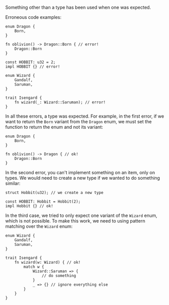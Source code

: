 Something other than a type has been used when one was expected.

Erroneous code examples:

```compile_fail,E0573
enum Dragon {
    Born,
}

fn oblivion() -> Dragon::Born { // error!
    Dragon::Born
}

const HOBBIT: u32 = 2;
impl HOBBIT {} // error!

enum Wizard {
    Gandalf,
    Saruman,
}

trait Isengard {
    fn wizard(_: Wizard::Saruman); // error!
}
```

In all these errors, a type was expected. For example, in the first error, if
we want to return the `Born` variant from the `Dragon` enum, we must set the
function to return the enum and not its variant:

```
enum Dragon {
    Born,
}

fn oblivion() -> Dragon { // ok!
    Dragon::Born
}
```

In the second error, you can't implement something on an item, only on types.
We would need to create a new type if we wanted to do something similar:

```
struct Hobbit(u32); // we create a new type

const HOBBIT: Hobbit = Hobbit(2);
impl Hobbit {} // ok!
```

In the third case, we tried to only expect one variant of the `Wizard` enum,
which is not possible. To make this work, we need to using pattern matching
over the `Wizard` enum:

```
enum Wizard {
    Gandalf,
    Saruman,
}

trait Isengard {
    fn wizard(w: Wizard) { // ok!
        match w {
            Wizard::Saruman => {
                // do something
            }
            _ => {} // ignore everything else
        }
    }
}
```
